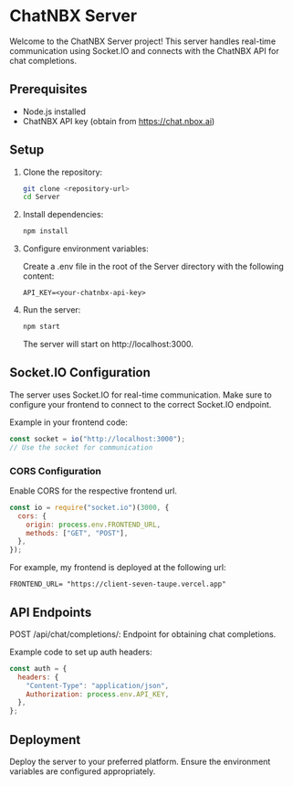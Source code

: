 # ChatNBX Server

Welcome to the ChatNBX Server project! This server handles real-time communication using Socket.IO and connects with the ChatNBX API for chat completions.

## Prerequisites

- Node.js installed
- ChatNBX API key (obtain from https://chat.nbox.ai)

## Setup

1. Clone the repository:

   ```bash
   git clone <repository-url>
   cd Server
   ```

2. Install dependencies:

   ```bash
   npm install
   ```

3. Configure environment variables:

   Create a .env file in the root of the Server directory with the following content:

   ```env
   API_KEY=<your-chatnbx-api-key>
   ```

4. Run the server:

   ```bash
   npm start
   ```

   The server will start on http://localhost:3000.

## Socket.IO Configuration

The server uses Socket.IO for real-time communication. Make sure to configure your frontend to connect to the correct Socket.IO endpoint.

Example in your frontend code:

```javascript
const socket = io("http://localhost:3000");
// Use the socket for communication
```

### CORS Configuration

Enable CORS for the respective frontend url.

```javascript
const io = require("socket.io")(3000, {
  cors: {
    origin: process.env.FRONTEND_URL,
    methods: ["GET", "POST"],
  },
});
```

For example, my frontend is deployed at the following url:

```env
FRONTEND_URL= "https://client-seven-taupe.vercel.app"
```

## API Endpoints

POST /api/chat/completions/: Endpoint for obtaining chat completions.

Example code to set up auth headers:

```javascript
const auth = {
  headers: {
    "Content-Type": "application/json",
    Authorization: process.env.API_KEY,
  },
};
```

## Deployment

Deploy the server to your preferred platform. Ensure the environment variables are configured appropriately.
